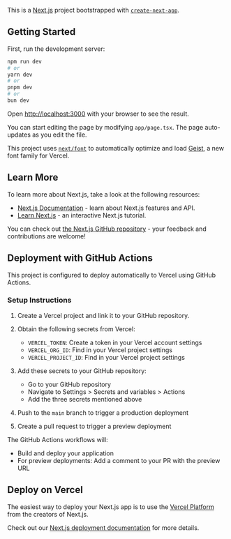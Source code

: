 This is a [Next.js](https://nextjs.org) project bootstrapped with [`create-next-app`](https://nextjs.org/docs/app/api-reference/cli/create-next-app).

## Getting Started

First, run the development server:

```bash
npm run dev
# or
yarn dev
# or
pnpm dev
# or
bun dev
```

Open [http://localhost:3000](http://localhost:3000) with your browser to see the result.

You can start editing the page by modifying `app/page.tsx`. The page auto-updates as you edit the file.

This project uses [`next/font`](https://nextjs.org/docs/app/building-your-application/optimizing/fonts) to automatically optimize and load [Geist](https://vercel.com/font), a new font family for Vercel.

## Learn More

To learn more about Next.js, take a look at the following resources:

- [Next.js Documentation](https://nextjs.org/docs) - learn about Next.js features and API.
- [Learn Next.js](https://nextjs.org/learn) - an interactive Next.js tutorial.

You can check out [the Next.js GitHub repository](https://github.com/vercel/next.js) - your feedback and contributions are welcome!

## Deployment with GitHub Actions

This project is configured to deploy automatically to Vercel using GitHub Actions.

### Setup Instructions

1. Create a Vercel project and link it to your GitHub repository.
2. Obtain the following secrets from Vercel:
   - `VERCEL_TOKEN`: Create a token in your Vercel account settings
   - `VERCEL_ORG_ID`: Find in your Vercel project settings
   - `VERCEL_PROJECT_ID`: Find in your Vercel project settings

3. Add these secrets to your GitHub repository:
   - Go to your GitHub repository
   - Navigate to Settings > Secrets and variables > Actions
   - Add the three secrets mentioned above

4. Push to the `main` branch to trigger a production deployment
5. Create a pull request to trigger a preview deployment

The GitHub Actions workflows will:
- Build and deploy your application
- For preview deployments: Add a comment to your PR with the preview URL

## Deploy on Vercel

The easiest way to deploy your Next.js app is to use the [Vercel Platform](https://vercel.com/new?utm_medium=default-template&filter=next.js&utm_source=create-next-app&utm_campaign=create-next-app-readme) from the creators of Next.js.

Check out our [Next.js deployment documentation](https://nextjs.org/docs/app/building-your-application/deploying) for more details.
